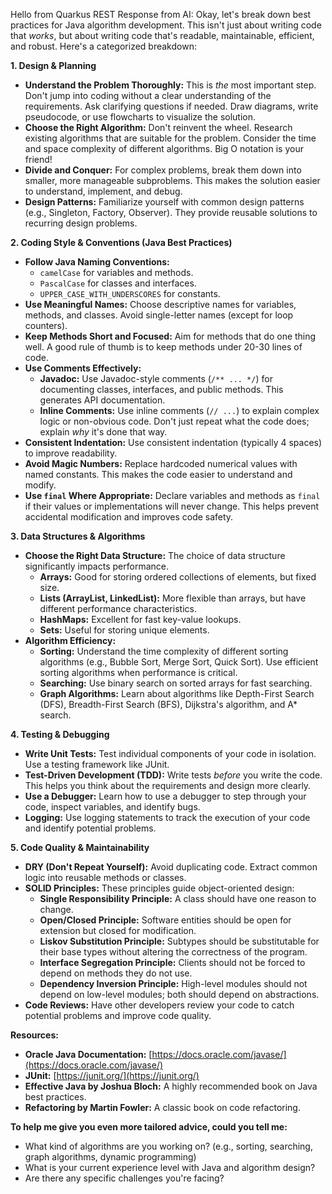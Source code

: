 Hello from Quarkus REST
Response from AI: Okay, let's break down best practices for Java algorithm development. This isn't just about writing code that *works*, but about writing code that's readable, maintainable, efficient, and robust. Here's a categorized breakdown:

**1. Design & Planning**

* **Understand the Problem Thoroughly:**  This is *the* most important step.  Don't jump into coding without a clear understanding of the requirements.  Ask clarifying questions if needed.  Draw diagrams, write pseudocode, or use flowcharts to visualize the solution.
* **Choose the Right Algorithm:**  Don't reinvent the wheel.  Research existing algorithms that are suitable for the problem.  Consider the time and space complexity of different algorithms.  Big O notation is your friend!
* **Divide and Conquer:**  For complex problems, break them down into smaller, more manageable subproblems. This makes the solution easier to understand, implement, and debug.
* **Design Patterns:**  Familiarize yourself with common design patterns (e.g., Singleton, Factory, Observer). They provide reusable solutions to recurring design problems.

**2. Coding Style & Conventions (Java Best Practices)**

* **Follow Java Naming Conventions:**
  * `camelCase` for variables and methods.
  * `PascalCase` for classes and interfaces.
  * `UPPER_CASE_WITH_UNDERSCORES` for constants.
* **Use Meaningful Names:**  Choose descriptive names for variables, methods, and classes.  Avoid single-letter names (except for loop counters).
* **Keep Methods Short and Focused:**  Aim for methods that do one thing well.  A good rule of thumb is to keep methods under 20-30 lines of code.
* **Use Comments Effectively:**
  * **Javadoc:** Use Javadoc-style comments (`/** ... */`) for documenting classes, interfaces, and public methods. This generates API documentation.
  * **Inline Comments:**  Use inline comments (`// ...`) to explain complex logic or non-obvious code.  Don't just repeat what the code does; explain *why* it's done that way.
* **Consistent Indentation:**  Use consistent indentation (typically 4 spaces) to improve readability.
* **Avoid Magic Numbers:**  Replace hardcoded numerical values with named constants. This makes the code easier to understand and modify.
* **Use `final` Where Appropriate:**  Declare variables and methods as `final` if their values or implementations will never change. This helps prevent accidental modification and improves code safety.

**3. Data Structures & Algorithms**

* **Choose the Right Data Structure:**  The choice of data structure significantly impacts performance.
  * **Arrays:**  Good for storing ordered collections of elements, but fixed size.
  * **Lists (ArrayList, LinkedList):**  More flexible than arrays, but have different performance characteristics.
  * **HashMaps:**  Excellent for fast key-value lookups.
  * **Sets:**  Useful for storing unique elements.
* **Algorithm Efficiency:**
  * **Sorting:**  Understand the time complexity of different sorting algorithms (e.g., Bubble Sort, Merge Sort, Quick Sort).  Use efficient sorting algorithms when performance is critical.
  * **Searching:**  Use binary search on sorted arrays for fast searching.
  * **Graph Algorithms:**  Learn about algorithms like Depth-First Search (DFS), Breadth-First Search (BFS), Dijkstra's algorithm, and A* search.

**4. Testing & Debugging**

* **Write Unit Tests:**  Test individual components of your code in isolation.  Use a testing framework like JUnit.
* **Test-Driven Development (TDD):**  Write tests *before* you write the code. This helps you think about the requirements and design more clearly.
* **Use a Debugger:**  Learn how to use a debugger to step through your code, inspect variables, and identify bugs.
* **Logging:**  Use logging statements to track the execution of your code and identify potential problems.

**5. Code Quality & Maintainability**

* **DRY (Don't Repeat Yourself):**  Avoid duplicating code.  Extract common logic into reusable methods or classes.
* **SOLID Principles:**  These principles guide object-oriented design:
  * **Single Responsibility Principle:**  A class should have one reason to change.
  * **Open/Closed Principle:**  Software entities should be open for extension but closed for modification.
  * **Liskov Substitution Principle:**  Subtypes should be substitutable for their base types without altering the correctness of the program.
  * **Interface Segregation Principle:**  Clients should not be forced to depend on methods they do not use.
  * **Dependency Inversion Principle:**  High-level modules should not depend on low-level modules; both should depend on abstractions.
* **Code Reviews:**  Have other developers review your code to catch potential problems and improve code quality.

**Resources:**

* **Oracle Java Documentation:** [https://docs.oracle.com/javase/](https://docs.oracle.com/javase/)
* **JUnit:** [https://junit.org/](https://junit.org/)
* **Effective Java by Joshua Bloch:**  A highly recommended book on Java best practices.
* **Refactoring by Martin Fowler:**  A classic book on code refactoring.

**To help me give you even more tailored advice, could you tell me:**

*   What kind of algorithms are you working on? (e.g., sorting, searching, graph algorithms, dynamic programming)
*   What is your current experience level with Java and algorithm design?
*   Are there any specific challenges you're facing?
